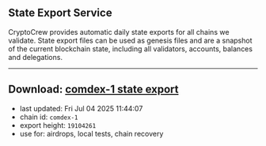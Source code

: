 ## State Export Service
CryptoCrew provides automatic daily state exports for all chains we validate. State export files can be used as genesis files and are a snapshot of the current blockchain state, including all validators, accounts, balances and delegations.

---
**Download: [comdex-1 state export](https://dl-eu2.ccvalidators.com/SERVICE/comdex/comdex-1_export_19104261.json)**
---

- last updated: Fri Jul 04 2025 11:44:07
- chain id: `comdex-1`
- export height: `19104261`
- use for: airdrops, local tests, chain recovery
